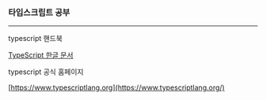 ### 타입스크립트 공부

---

typescript 핸드북

[TypeScript 한글 문서](https://typescript-kr.github.io/)

typescript 공식 홈페이지

[https://www.typescriptlang.org](https://www.typescriptlang.org/)
